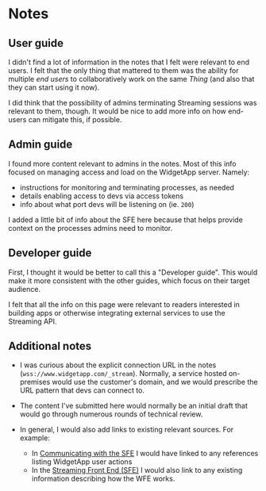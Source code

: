 # Notes

## User guide

I didn't find a lot of information in the notes that I felt were relevant to end users. 
I felt that the only thing that mattered to them was the ability for multiple _end users_
to collaboratively work on the same _Thing_ (and also that they can start using it now).

I did think that the possibility of admins terminating Streaming sessions was relevant to them, though. It would be nice to add more info on how end-users can mitigate this, if possible.

## Admin guide

I found more content relevant to admins in the notes. Most of this info focused on managing access and load on the WidgetApp server. Namely:

- instructions for monitoring and terminating processes, as needed
- details enabling access to devs via access tokens
- info about what port devs will be listening on (ie. `200`)

I added a little bit of info about the SFE here because that helps provide context on the processes admins need to monitor.


## Developer guide

First, I thought it would be better to call this a "Developer guide". This would make it more consistent with the other guides, which focus on their target audience. 

I felt that all the info on this page were relevant to readers interested in building apps or otherwise integrating external services to use the Streaming API.

## Additional notes

* I was curious about the explicit connection URL in the notes (`wss://www.widgetapp.com/_stream`). Normally, a service hosted on-premises would use the customer's domain, and we would prescribe the URL pattern that devs can connect to. 

* The content I've submitted here would normally be an initial draft that would go through numerous rounds of technical review. 

* In general, I would also add links to existing relevant sources. For example:
  * In [Communicating with the SFE](./wn-api.md#communicating-with-the-sfe) I would have linked to any references listing WidgetApp user actions
  * In the [Streaming Front End (SFE)](./wn-api.md#streaming-front-end-sfe) I would also link to any existing information describing how the WFE works.